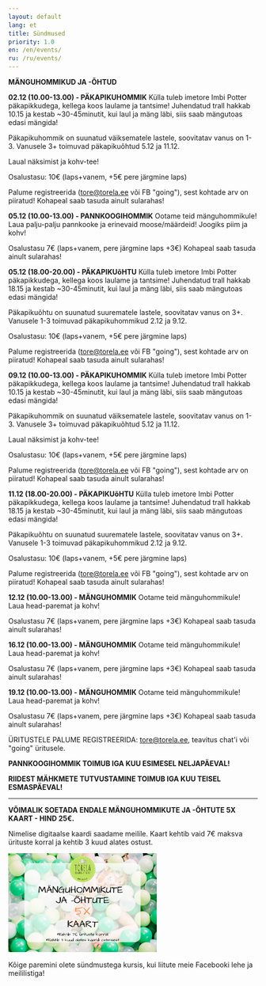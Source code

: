 ```yaml
---
layout: default
lang: et
title: Sündmused
priority: 1.0
en: /en/events/
ru: /ru/events/
---
```


**MÄNGUHOMMIKUD JA -ÕHTUD**


**02.12 (10.00-13.00) - PÄKAPIKUHOMMIK**
Külla tuleb imetore Imbi Potter päkapikkudega, kellega koos laulame ja tantsime! 
Juhendatud trall hakkab 10.15 ja kestab ~30-45minutit, kui laul ja mäng läbi, siis saab mängutoas edasi mängida! 

Päkapikuhommik on suunatud väiksematele lastele, soovitatav vanus on 1-3. 
Vanusele 3+ toimuvad päkapikuõhtud 5.12 ja 11.12. 

Laual näksimist ja kohv-tee!

Osalustasu: 10€ (laps+vanem, +5€ pere järgmine laps)

Palume registreerida (tore@torela.ee või FB "going"), sest kohtade arv on piiratud! 
Kohapeal saab tasuda ainult sularahas!


**05.12 (10.00-13.00) - PANNKOOGIHOMMIK**
Ootame teid mänguhommikule! Laua palju-palju pannkooke ja erinevaid moose/määrdeid! Joogiks piim ja kohv! 

Osalustasu 7€ (laps+vanem, pere järgmine laps +3€)
Kohapeal saab tasuda ainult sularahas!


**05.12 (18.00-20.00) - PÄKAPIKUõHTU**
Külla tuleb imetore Imbi Potter päkapikkudega, kellega koos laulame ja tantsime! 
Juhendatud trall hakkab 18.15 ja kestab ~30-45minutit, kui laul ja mäng läbi, siis saab mängutoas edasi mängida! 

Päkapikuõhtu on suunatud suurematele lastele, soovitatav vanus on  3+. 
Vanusele 1-3 toimuvad päkapikuhommikud 2.12 ja 9.12. 

Osalustasu: 10€ (laps+vanem, +5€ pere järgmine laps)

Palume registreerida (tore@torela.ee või FB "going"), sest kohtade arv on piiratud! 
Kohapeal saab tasuda ainult sularahas!


**09.12 (10.00-13.00) - PÄKAPIKUHOMMIK**
Külla tuleb imetore Imbi Potter päkapikkudega, kellega koos laulame ja tantsime! 
Juhendatud trall hakkab 10.15 ja kestab ~30-45minutit, kui laul ja mäng läbi, siis saab mängutoas edasi mängida! 

Päkapikuhommik on suunatud väiksematele lastele, soovitatav vanus on 1-3. 
Vanusele 3+ toimuvad päkapikuõhtud 5.12 ja 11.12. 

Laual näksimist ja kohv-tee!

Osalustasu: 10€ (laps+vanem, +5€ pere järgmine laps)

Palume registreerida (tore@torela.ee või FB "going"), sest kohtade arv on piiratud! 
Kohapeal saab tasuda ainult sularahas!


**11.12 (18.00-20.00) - PÄKAPIKUõHTU**
Külla tuleb imetore Imbi Potter päkapikkudega, kellega koos laulame ja tantsime! 
Juhendatud trall hakkab 18.15 ja kestab ~30-45minutit, kui laul ja mäng läbi, siis saab mängutoas edasi mängida! 

Päkapikuõhtu on suunatud suurematele lastele, soovitatav vanus on  3+. 
Vanusele 1-3 toimuvad päkapikuhommikud 2.12 ja 9.12. 

Osalustasu: 10€ (laps+vanem, +5€ pere järgmine laps)

Palume registreerida (tore@torela.ee või FB "going"), sest kohtade arv on piiratud! 
Kohapeal saab tasuda ainult sularahas!


**12.12 (10.00-13.00) - MÄNGUHOMMIK**
Ootame teid mänguhommikule! Laua head-paremat ja kohv!

Osalustasu 7€ (laps+vanem, pere järgmine laps +3€)
Kohapeal saab tasuda ainult sularahas!


**16.12 (10.00-13.00) - MÄNGUHOMMIK**
Ootame teid mänguhommikule! Laua head-paremat ja kohv!

Osalustasu 7€ (laps+vanem, pere järgmine laps +3€)
Kohapeal saab tasuda ainult sularahas!


**19.12 (10.00-13.00) - MÄNGUHOMMIK**
Ootame teid mänguhommikule! Laua head-paremat ja kohv!

Osalustasu 7€ (laps+vanem, pere järgmine laps +3€)
Kohapeal saab tasuda ainult sularahas!


ÜRITUSTELE PALUME REGISTREERIDA: tore@torela.ee, teavitus chat'i või "going" üritusele. 


**PANNKOOGIHOMMIK TOIMUB IGA KUU ESIMESEL NELJAPÄEVAL!**

**RIIDEST MÄHKMETE TUTVUSTAMINE TOIMUB IGA KUU TEISEL ESMASPÄEVAL!**

***

**VÕIMALIK SOETADA ENDALE MÄNGUHOMMIKUTE JA -ÕHTUTE 5X KAART - HIND 25€.**

Nimelise digitaalse kaardi saadame meilile. Kaart kehtib vaid 7€ maksva ürituste korral ja kehtib 3 kuud alates ostust.

<img alt="5xkaart" src="5x-kaart.png" height="200">

Kõige paremini olete sündmustega kursis, kui liitute meie Facebooki lehe ja meililistiga!

